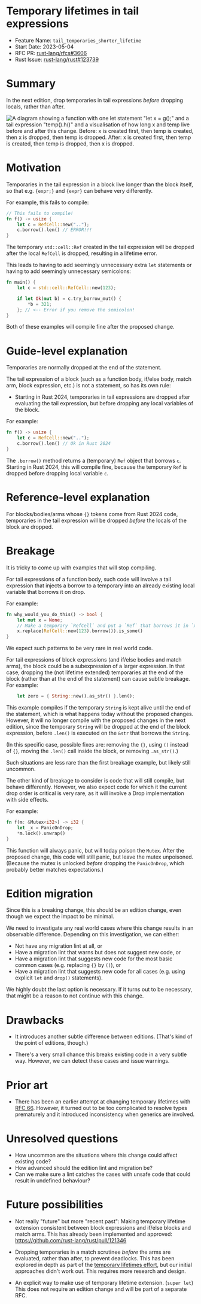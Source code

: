 # Temporary lifetimes in tail expressions

- Feature Name: `tail_temporaries_shorter_lifetime`
- Start Date: 2023-05-04
- RFC PR: [rust-lang/rfcs#3606](https://github.com/rust-lang/rfcs/pull/3606)
- Rust Issue: [rust-lang/rust#123739](https://github.com/rust-lang/rust/issues/123739)

# Summary

In the next edition, drop temporaries in tail expressions *before* dropping locals, rather than after.

![A diagram showing a function with one let statement "let x = g();" and a tail expression "temp().h()"
and a visualisation of how long x and temp live before and after this change.
Before: x is created first, then temp is created, then x is dropped, then temp is dropped.
After: x is created first, then temp is created, then temp is dropped, then x is dropped.
](https://hackmd.io/_uploads/HyVB0FtkA.svg)

# Motivation

Temporaries in the tail expression in a block live longer than the block itself,
so that e.g. `{expr;}` and `{expr}` can behave very differently.

For example, this fails to compile:

```rust
// This fails to compile!
fn f() -> usize {
    let c = RefCell::new("..");
    c.borrow().len() // ERROR!!!
}
```

The temporary `std::cell::Ref` created in the tail expression will be dropped
after the local `RefCell` is dropped, resulting in a lifetime error.

This leads to having to add seemingly unnecessary extra `let` statements
or having to add seemingly unnecessary semicolons:

```rust
fn main() {
    let c = std::cell::RefCell::new(123);

    if let Ok(mut b) = c.try_borrow_mut() {
        *b = 321;
    }; // <-- Error if you remove the semicolon!
}
```

Both of these examples will compile fine after the proposed change.

# Guide-level explanation

Temporaries are normally dropped at the end of the statement.

The tail expression of a block
(such as a function body, if/else body, match arm, block expression, etc.)
is not a statement, so has its own rule:

- Starting in Rust 2024,
  temporaries in tail expressions are dropped after evaluating the tail expression,
  but before dropping any local variables of the block.

For example:

```rust
fn f() -> usize {
    let c = RefCell::new("..");
    c.borrow().len() // Ok in Rust 2024
}
```

The `.borrow()` method returns a (temporary) `Ref` object that borrows `c`.
Starting in Rust 2024, this will compile fine,
because the temporary `Ref` is dropped before dropping local variable `c`.

# Reference-level explanation

For blocks/bodies/arms whose `{}` tokens come from Rust 2024 code,
temporaries in the tail expression will be dropped *before* the locals of the block are dropped.

# Breakage

It is tricky to come up with examples that will stop compiling.

For tail expressions of a function body, such code will involve a tail
expression that injects a borrow to a temporary
into an already existing local variable that borrows it on drop.

For example:

```rust
fn why_would_you_do_this() -> bool {
    let mut x = None;
    // Make a temporary `RefCell` and put a `Ref` that borrows it in `x`.
    x.replace(RefCell::new(123).borrow()).is_some()
}
```

We expect such patterns to be very rare in real world code.

For tail expressions of block expressions (and if/else bodies and match arms),
the block could be a subexpression of a larger expression.
In that case, dropping the (not lifetime extended) temporaries at the end of
the block (rather than at the end of the statement) can cause subtle breakage.
For example:

```rust
    let zero = { String::new().as_str() }.len();
```

This example compiles if the temporary `String` is kept alive until the end of
the statement, which is what happens today without the proposed changes.
However, it will no longer compile with the proposed changes in the next edition,
since the temporary `String` will be dropped at the end of the block expression,
before `.len()` is executed on the `&str` that borrows the `String`.

(In this specific case, possible fixes are: removing the `{}`,
using `()` instead of `{}`, moving the `.len()` call inside the block, or removing `.as_str()`.)

Such situations are less rare than the first breakage example, but likely still uncommon.

The other kind of breakage to consider is code that will still compile, but behave differently.
However, we also expect code for which it the current drop order is critical is very rare,
as it will involve a Drop implementation with side effects.

For example:

```rust
fn f(m: &Mutex<i32>) -> i32 {
    let _x = PanicOnDrop;
    *m.lock().unwrap()
}
```

This function will always panic, but will today poison the `Mutex`.
After the proposed change, this code will still panic, but leave the mutex unpoisoned.
(Because the mutex is unlocked *before* dropping the `PanicOnDrop`,
which probably better matches expectations.)

# Edition migration

Since this is a breaking change, this should be an edition change,
even though we expect the impact to be minimal.

We need to investigate any real world cases where this change results in an observable difference.
Depending on this investigation, we can either:

- Not have any migration lint at all, or
- Have a migration lint that warns but does not suggest new code, or
- Have a migration lint that suggests new code for the most basic common cases (e.g. replacing `{}` by `()`), or
- Have a migration lint that suggests new code for all cases (e.g. using explicit `let` and `drop()` statements).

We highly doubt the last option is necessary.
If it turns out to be necessary, that might be a reason to not continue with this change.

# Drawbacks

- It introduces another subtle difference between editions.
  (That's kind of the point of editions, though.)

- There's a very small chance this breaks existing code in a very subtle way. However, we can detect these cases and issue warnings.

# Prior art

- There has been an earlier attempt at changing temporary lifetimes with [RFC 66](https://rust.tf/rfc66).
  However, it turned out to be too complicated to resolve types prematurely and
  it introduced inconsistency when generics are involved.

# Unresolved questions

- How uncommon are the situations where this change could affect existing code?
- How advanced should the edition lint and migration be?
- Can we make sure a lint catches the cases with unsafe code that could result in undefined behaviour?

# Future possibilities

- Not really "future" but more "recent past":
  Making temporary lifetime extension consistent between block expressions and
  if/else blocks and match arms. This has already been implemented and approved:
  https://github.com/rust-lang/rust/pull/121346

- Dropping temporaries in a match scrutinee *before* the arms are evaluated,
  rather than after, to prevent deadlocks.
  This has been explored in depth as part of the
  [temporary lifetimes effort](https://rust-lang.zulipchat.com/#narrow/stream/403629-t-lang.2Ftemporary-lifetimes-2024),
  but our initial approaches didn't work out.
  This requires more research and design.

- An explicit way to make use of temporary lifetime extension. (`super let`)
  This does not require an edition change and will be part of a separate RFC.
